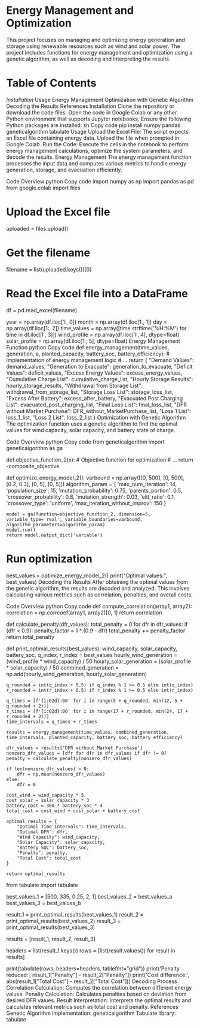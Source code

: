 # Energy Management and Optimization
This project focuses on managing and optimizing energy generation and storage using renewable resources such as wind and solar power. The project includes functions for energy management and optimization using a genetic algorithm, as well as decoding and interpreting the results.

# Table of Contents
*Installation*
Usage
Energy Management
Optimization with Genetic Algorithm
Decoding the Results
References
Installation
Clone the repository or download the code files.
Open the code in Google Colab or any other Python environment that supports Jupyter notebooks.
Ensure the following Python packages are installed:
sh
Copy code
pip install numpy pandas geneticalgorithm tabulate
Usage
Upload the Excel File: The script expects an Excel file containing energy data. Upload the file when prompted in Google Colab.
Run the Code: Execute the cells in the notebook to perform energy management calculations, optimize the system parameters, and decode the results.
Energy Management
The energy management function processes the input data and computes various metrics to handle energy generation, storage, and evacuation efficiently.

Code Overview
python
Copy code
import numpy as np
import pandas as pd
from google.colab import files

# Upload the Excel file
uploaded = files.upload()

# Get the filename
filename = list(uploaded.keys())[0]

# Read the Excel file into a DataFrame
df = pd.read_excel(filename)

year = np.array(df.iloc[1:, 0])
month = np.array(df.iloc[1:, 1])
day = np.array(df.iloc[1:, 2])
time_values = np.array([time.strftime('%H:%M') for time in df.iloc[1:, 3]])
wind_profile = np.array(df.iloc[1:, 4], dtype=float)
solar_profile = np.array(df.iloc[1:, 5], dtype=float)
Energy Management Function
python
Copy code
def energy_management(time_values, generation, a, planted_capacity, battery_soc, battery_efficiency):
    # Implementation of energy management logic
    # ...
    return {
        "Demand Values": demand_values,
        "Generation to Evacuate": generation_to_evacuate,
        "Deficit Values": deficit_values,
        "Excess Energy Values": excess_energy_values,
        "Cumulative Charge List": cumulative_charge_list,
        "Hourly Storage Results": hourly_storage_results,
        "Withdrawal from Storage List": withdrawal_from_storage_list,
        "Storage Loss List": storage_loss_list,
        "Excess After Battery": excess_after_battery,
        "Evacuated Post Charging List": evacuated_post_charging_list,
        "Final Loss List": final_loss_list,
        "DFR without Market Purchase": DFR_without_MarketPurchase_list,
        "Loss 1 List": loss_1_list,
        "Loss 2 List": loss_2_list 
    }
Optimization with Genetic Algorithm
The optimization function uses a genetic algorithm to find the optimal values for wind capacity, solar capacity, and battery state of charge.

Code Overview
python
Copy code
from geneticalgorithm import geneticalgorithm as ga

def objective_function_2(x):
    # Objective function for optimization
    # ...
    return -composite_objective

def optimize_energy_model_2():
    varbound = np.array([[0, 500], [0, 500], [0.2, 0.3], [0, 5], [0, 5]])
    algorithm_param = {
        'max_num_iteration': 14,
        'population_size': 15,
        'mutation_probability': 0.75,
        'parents_portion': 0.5,
        'crossover_probability': 0.8,
        'mutation_strength': 0.03,
        'elit_ratio': 0.1,
        'crossover_type': 'uniform',
        'max_iteration_without_improv': 150
    }

    model = ga(function=objective_function_2, dimension=5, variable_type='real', variable_boundaries=varbound, algorithm_parameters=algorithm_param)
    model.run()
    return model.output_dict['variable']

# Run optimization
best_values = optimize_energy_model_2()
print("Optimal values:", best_values)
Decoding the Results
After obtaining the optimal values from the genetic algorithm, the results are decoded and analyzed. This involves calculating various metrics such as correlation, penalties, and overall costs.

Code Overview
python
Copy code
def compute_correlation(array1, array2):
    correlation = np.corrcoef(array1, array2)[0, 1]
    return correlation

def calculate_penalty(dfr_values):
    total_penalty = 0
    for dfr in dfr_values:
        if (dfr < 0.9):
            penalty_factor = 1 * (0.9 - dfr)
            total_penalty += penalty_factor
    return total_penalty

def print_optimal_results(best_values):
    wind_capacity, solar_capacity, battery_soc, q_index, r_index = best_values
    hourly_wind_generation = (wind_profile * wind_capacity) / 50
    hourly_solar_generation = (solar_profile * solar_capacity) / 50
    combined_generation = np.add(hourly_wind_generation, hourly_solar_generation)

    q_rounded = int(q_index + 0.5) if q_index % 1 >= 0.5 else int(q_index)
    r_rounded = int(r_index + 0.5) if r_index % 1 >= 0.5 else int(r_index)

    q_times = [f'{i:02d}:00' for i in range(5 + q_rounded, min(12, 5 + q_rounded + 2))]
    r_times = [f'{i:02d}:00' for i in range(17 + r_rounded, min(24, 17 + r_rounded + 2))]
    time_intervals = q_times + r_times

    results = energy_management(time_values, combined_generation, time_intervals, planted_capacity, battery_soc, battery_efficiency)

    dfr_values = results['DFR without Market Purchase']
    nonzero_dfr_values = [dfr for dfr in dfr_values if dfr != 0]
    penalty = calculate_penalty(nonzero_dfr_values)

    if len(nonzero_dfr_values) > 0:
        dfr = np.mean(nonzero_dfr_values)
    else:
        dfr = 0

    cost_wind = wind_capacity * 5
    cost_solar = solar_capacity * 3
    battery_cost = 300 * battery_soc * 4
    total_cost = cost_wind + cost_solar + battery_cost

    optimal_results = {
        "Optimal Time Intervals": time_intervals,
        "Optimal DFR": dfr,
        "Wind Capacity": wind_capacity,
        "Solar Capacity": solar_capacity,
        "Battery SOC": battery_soc,
        "Penalty": penalty,
        "Total Cost": total_cost
    }

    return optimal_results

from tabulate import tabulate

best_values_1 = [500, 335, 0.25, 2, 1]
best_values_2 = best_values_a
best_values_3 = best_values_b

result_1 = print_optimal_results(best_values_1)
result_2 = print_optimal_results(best_values_2)
result_3 = print_optimal_results(best_values_3)

results = [result_1, result_2, result_3]

headers = list(result_1.keys())
rows = [list(result.values()) for result in results]

print(tabulate(rows, headers=headers, tablefmt="grid"))
print('Penalty reduced:', result_1["Penalty"] - result_2["Penalty"])
print('Cost difference:', abs(result_1["Total Cost"] - result_2["Total Cost"]))
Decoding Process
Correlation Calculation: Computes the correlation between different energy values.
Penalty Calculation: Calculates penalties based on deviation from desired DFR values.
Result Interpretation: Interprets the optimal results and calculates relevant metrics such as total cost and penalty.
References
Genetic Algorithm implementation: geneticalgorithm
Tabulate library: tabulate






